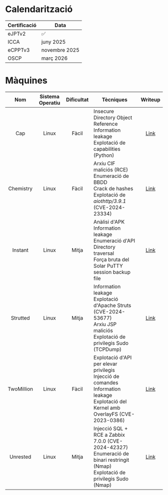 # Calendarització

| Certificació    | Data |
| -------- | ------- |
| eJPTv2  | ✅ |
| ICCA | juny 2025 |
| eCPPTv3 | novembre 2025 |
| OSCP | març 2026 |

# Màquines
| Nom | Sistema Operatiu | Dificultat | Tècniques | Writeup |
|:-----:|:------------------:|:------------:|-----------|:---------:|
| Cap | Linux | Fàcil | Insecure Directory Object Reference<br>Information leakage<br>Explotació de capabilities (Python) | [Link](HTB%20Writeups/Linux/Cap.md) |
| Chemistry | Linux | Fàcil | Arxiu CIF maliciós (RCE)<br>Enumeració de BBDD<br>Crack de hashes<br>Explotació de _aiothttp/3.9.1_ (CVE-2024-23334) | [Link](HTB%20Writeups/Linux/Chemistry.md) |
| Instant | Linux | Mitja | Anàlisi d'APK<br>Information leakage<br>Enumeració d'API<br>Directory traversal<br>Força bruta del Solar PuTTY session backup file | [Link](HTB%20Writeups/Linux/Instant.md) |
| Strutted | Linux | Mitja | Information leakage<br>Explotació d'Apache Struts (CVE-2024-53677)<br>Arxiu JSP maliciós<br>Explotació de privilegis Sudo (TCPDump) | [Link](HTB%20Writeups/Linux/Strutted.md) |
| TwoMillion | Linux | Fàcil | Explotació d'API per elevar privilegis<br>Injecció de comandes<br>Information leakage<br>Explotació del Kernel amb OverlayFS (CVE-2023-0386) | [Link](HTB%20Writeups/Linux/TwoMillion.md) |
| Unrested | Linux | Mitja | Injecció SQL + RCE a Zabbix 7.0.0 (CVE-2024-42327)<br>Enumeració de binari restringit (Nmap)<br>Explotació de privilegis Sudo (Nmap) | [Link](HTB%20Writeups/Linux/Unrested.md) |
